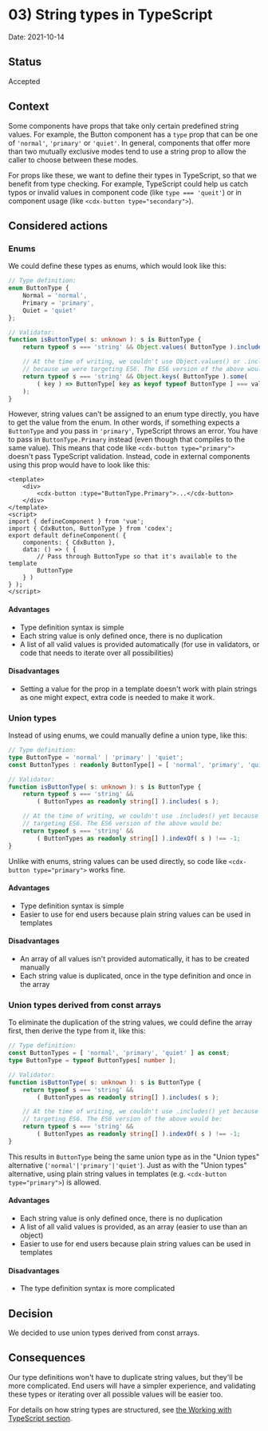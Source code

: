 # 03) String types in TypeScript

Date: 2021-10-14

## Status

Accepted

## Context
Some components have props that take only certain predefined string values. For example, the Button
component has a `type` prop that can be one of `'normal'`, `'primary'` or `'quiet'`. In general,
components that offer more than two mutually exclusive modes tend to use a string prop to allow
the caller to choose between these modes.

For props like these, we want to define their types in TypeScript, so that we benefit from type
checking. For example, TypeScript could help us catch typos or invalid values in component code
(like `type === 'queit'`) or in component usage (like `<cdx-button type="secondary">`).

## Considered actions

### Enums
We could define these types as enums, which would look like this:
```typescript
// Type definition:
enum ButtonType {
	Normal = 'normal',
	Primary = 'primary',
	Quiet = 'quiet'
};

// Validator:
function isButtonType( s: unknown ): s is ButtonType {
	return typeof s === 'string' && Object.values( ButtonType ).includes( s );

	// At the time of writing, we couldn't use Object.values() or .includes() yet
	// because we were targeting ES6. The ES6 version of the above would be:
	return typeof s === 'string' && Object.keys( ButtonType ).some(
		( key ) => ButtonType[ key as keyof typeof ButtonType ] === val
	);
}
```
However, string values can't be assigned to an enum type directly, you have to get the value
from the enum. In other words, if something expects a `ButtonType` and you pass in `'primary'`,
TypeScript throws an error. You have to pass in `ButtonType.Primary` instead (even though that
compiles to the same value). This means that code like `<cdx-button type="primary">` doesn't pass
TypeScript validation. Instead, code in external components using this prop
would have to look like this:
```vue
<template>
	<div>
		<cdx-button :type="ButtonType.Primary">...</cdx-button>
	</div>
</template>
<script>
import { defineComponent } from 'vue';
import { CdxButton, ButtonType } from 'codex';
export default defineComponent( {
	components: { CdxButton },
	data: () => ( {
		// Pass through ButtonType so that it's available to the template
		ButtonType
	} )
} );
</script>
```

#### Advantages
- Type definition syntax is simple
- Each string value is only defined once, there is no duplication
- A list of all valid values is provided automatically (for use in validators, or code that
  needs to iterate over all possibilities)

#### Disadvantages
- Setting a value for the prop in a template doesn't work with plain strings as one might expect,
  extra code is needed to make it work.

### Union types
Instead of using enums, we could manually define a union type, like this:
```typescript
// Type definition:
type ButtonType = 'normal' | 'primary' | 'quiet';
const ButtonTypes : readonly ButtonType[] = [ 'normal', 'primary', 'quiet' ];

// Validator:
function isButtonType( s: unknown ): s is ButtonType {
	return typeof s === 'string' &&
		( ButtonTypes as readonly string[] ).includes( s );

	// At the time of writing, we couldn't use .includes() yet because we were
	// targeting ES6. The ES6 version of the above would be:
	return typeof s === 'string' &&
		( ButtonTypes as readonly string[] ).indexOf( s ) !== -1;
}
```
Unlike with enums, string values can be used directly, so code like `<cdx-button type="primary">`
works fine.

#### Advantages
- Type definition syntax is simple
- Easier to use for end users because plain string values can be used in templates

#### Disadvantages
- An array of all values isn't provided automatically, it has to be created manually
- Each string value is duplicated, once in the type definition and once in the array

### Union types derived from const arrays
To eliminate the duplication of the string values, we could define the array first, then
derive the type from it, like this:
```typescript
// Type definition:
const ButtonTypes = [ 'normal', 'primary', 'quiet' ] as const;
type ButtonType = typeof ButtonTypes[ number ];

// Validator:
function isButtonType( s: unknown ): s is ButtonType {
	return typeof s === 'string' &&
		( ButtonTypes as readonly string[] ).includes( s );

	// At the time of writing, we couldn't use .includes() yet because we were
	// targeting ES6. The ES6 version of the above would be:
	return typeof s === 'string' &&
		( ButtonTypes as readonly string[] ).indexOf( s ) !== -1;
}
```
This results in `ButtonType` being the same union type as in the "Union types" alternative
(`'normal'|'primary'|'quiet'`). Just as with the "Union types" alternative, using plain string
values in templates (e.g. `<cdx-button type="primary">`) is allowed.

#### Advantages
- Each string value is only defined once, there is no duplication
- A list of all valid values is provided, as an array (easier to use than an object)
- Easier to use for end users because plain string values can be used in templates

#### Disadvantages
- The type definition syntax is more complicated

## Decision
We decided to use union types derived from const arrays.

## Consequences

Our type definitions won't have to duplicate string values, but they'll be more complicated.
End users will have a simpler experience, and validating these types or iterating over all possible
values will be easier too.

For details on how string types are structured, see
[the Working with TypeScript section](../../contributing/contributing-code/typescript#string-types).